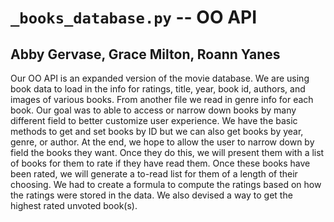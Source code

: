 # `_books_database.py` -- OO API
## Abby Gervase, Grace Milton, Roann Yanes

Our OO API is an expanded version of the movie database. We are using book data 
to load in the info for ratings, title, year, book id, authors, and images of 
various books. From another file we read in genre info for each book. Our goal
was to able to access or narrow down books by many different field to better
customize user experience. We have the basic methods to get and set books by ID
but we can also get books by year, genre, or author. At the end, we hope to
allow the user to narrow down by field the books they want. Once they do this,
we will present them with a list of books for them to rate if they have read
them. Once these books have been rated, we will generate a to-read list for
them of a length of their choosing. We had to create a formula to compute the
ratings based on how the ratings were stored in the data. We also devised a way
to get the highest rated unvoted book(s).
